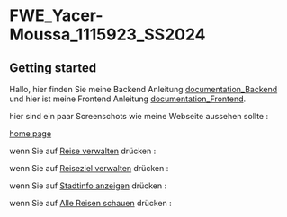 # FWE_Yacer-Moussa_1115923_SS2024



## Getting started

Hallo, hier finden Sie meine Backend Anleitung [documentation_Backend](https://code.fbi.h-da.de/styamouss/fwe_yacer-moussa_1115923_ss2024/-/blob/main/src/entities/documentation_Backend.md?ref_type=heads) und hier ist meine Frontend Anleitung [documentation_Frontend](https://code.fbi.h-da.de/styamouss/fwe_yacer-moussa_1115923_ss2024/-/blob/main/frontend/documentation_Frontend.md?ref_type=heads).

hier sind ein paar Screenschots wie meine Webseite aussehen sollte :

[home page](https://code.fbi.h-da.de/styamouss/fwe_yacer-moussa_1115923_ss2024/-/blob/main/home.png?ref_type=heads)


wenn Sie auf [Reise verwalten](https://code.fbi.h-da.de/styamouss/fwe_yacer-moussa_1115923_ss2024/-/blob/main/Reise_verwalten.png?ref_type=heads) drücken :



wenn Sie auf [Reiseziel verwalten](https://code.fbi.h-da.de/styamouss/fwe_yacer-moussa_1115923_ss2024/-/blob/main/Reiseziel_verwalten.png?ref_type=heads) drücken :



wenn Sie auf [Stadtinfo anzeigen](https://code.fbi.h-da.de/styamouss/fwe_yacer-moussa_1115923_ss2024/-/blob/main/StadtInfos_externelAPI.png?ref_type=heads) drücken :



wenn Sie auf [Alle Reisen schauen](https://code.fbi.h-da.de/styamouss/fwe_yacer-moussa_1115923_ss2024/-/blob/main/alle_Reisen_Anschauen.png?ref_type=heads) drücken :


